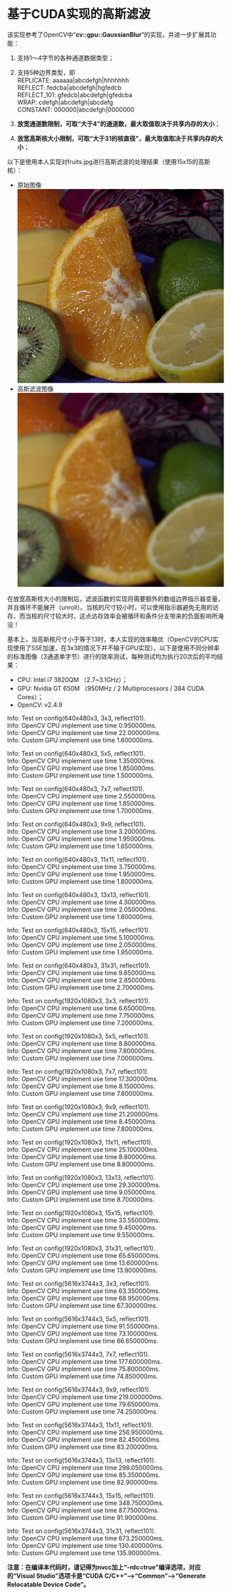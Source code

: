 基于CUDA实现的高斯滤波
====================

该实现参考了OpenCV中“**cv::gpu::GaussianBlur**”的实现，并进一步扩展其功能：

1. 支持1～4字节的各种通道数据类型；

2. 支持5种边界类型，即  
   REPLICATE:    aaaaaa|abcdefgh|hhhhhhh  
   REFLECT:      fedcba|abcdefgh|hgfedcb  
   REFLECT\_101: gfedcb|abcdefgh|gfedcba  
   WRAP:         cdefgh|abcdefgh|abcdefg  
   CONSTANT:     000000|abcdefgh|0000000

3. **放宽通道数限制，可取“大于4”的通道数，最大取值取决于共享内存的大小**；

4. **放宽高斯核大小限制，可取“大于31的核直径”，最大取值取决于共享内存的大小**；

以下是使用本人实现对fruits.jpg进行高斯滤波的处理结果（使用15x15的高斯核）：

- 原始图像  
![原始图像](./picture/fruits.jpg)
- 高斯滤波图像  
![高斯滤波图像](./picture/fruits_blured.jpg)

在放宽高斯核大小的限制后，滤波函数的实现将需要额外的数组边界指示器变量，并且循环不能展开（unroll）。当核的尺寸较小时，可以使用指示器避免无用的访存，而当核的尺寸较大时，这点访存效率会被循环和条件分支带来的负面影响所淹没！

基本上，当高斯核尺寸小于等于13时，本人实现的效率略优（OpenCV的CPU实现使用了SSE加速，在3x3的情况下并不输于GPU实现）。以下是使用不同分辨率的标准图像（3通道单字节）进行的效率测试，每种测试均为执行20次后的平均结果：  

- CPU: Intel i7 3820QM （2.7~3.1GHz）；
- GPU: Nvidia GT 650M （950MHz / 2 Multiprocessors / 384 CUDA Cores）；
- OpenCV: v2.4.9

Info: Test on config(640x480x3, 3x3, reflect101).  
Info: OpenCV CPU implement use time 0.950000ms.  
Info: OpenCV GPU implement use time 22.000000ms.  
Info: Custom GPU implement use time 1.600000ms.  

Info: Test on config(640x480x3, 5x5, reflect101).  
Info: OpenCV CPU implement use time 1.350000ms.  
Info: OpenCV GPU implement use time 1.850000ms.  
Info: Custom GPU implement use time 1.500000ms.  

Info: Test on config(640x480x3, 7x7, reflect101).  
Info: OpenCV CPU implement use time 2.550000ms.  
Info: OpenCV GPU implement use time 1.850000ms.  
Info: Custom GPU implement use time 1.700000ms.  

Info: Test on config(640x480x3, 9x9, reflect101).  
Info: OpenCV CPU implement use time 3.200000ms.  
Info: OpenCV GPU implement use time 1.950000ms.  
Info: Custom GPU implement use time 1.650000ms.  

Info: Test on config(640x480x3, 11x11, reflect101).  
Info: OpenCV CPU implement use time 3.750000ms.  
Info: OpenCV GPU implement use time 1.950000ms.  
Info: Custom GPU implement use time 1.800000ms.  

Info: Test on config(640x480x3, 13x13, reflect101).  
Info: OpenCV CPU implement use time 4.300000ms.  
Info: OpenCV GPU implement use time 2.050000ms.  
Info: Custom GPU implement use time 1.800000ms.  

Info: Test on config(640x480x3, 15x15, reflect101).  
Info: OpenCV CPU implement use time 5.100000ms.  
Info: OpenCV GPU implement use time 2.050000ms.  
Info: Custom GPU implement use time 1.950000ms.  

Info: Test on config(640x480x3, 31x31, reflect101).  
Info: OpenCV CPU implement use time 9.850000ms.  
Info: OpenCV GPU implement use time 2.850000ms.  
Info: Custom GPU implement use time 2.700000ms.  

Info: Test on config(1920x1080x3, 3x3, reflect101).  
Info: OpenCV CPU implement use time 6.650000ms.  
Info: OpenCV GPU implement use time 7.750000ms.  
Info: Custom GPU implement use time 7.200000ms.  

Info: Test on config(1920x1080x3, 5x5, reflect101).  
Info: OpenCV CPU implement use time 8.800000ms.  
Info: OpenCV GPU implement use time 7.800000ms.  
Info: Custom GPU implement use time 7.000000ms.  

Info: Test on config(1920x1080x3, 7x7, reflect101).  
Info: OpenCV CPU implement use time 17.300000ms.  
Info: OpenCV GPU implement use time 8.150000ms.  
Info: Custom GPU implement use time 7.800000ms.  

Info: Test on config(1920x1080x3, 9x9, reflect101).  
Info: OpenCV CPU implement use time 21.200000ms.  
Info: OpenCV GPU implement use time 8.450000ms.  
Info: Custom GPU implement use time 7.800000ms.  

Info: Test on config(1920x1080x3, 11x11, reflect101).  
Info: OpenCV CPU implement use time 25.100000ms.  
Info: OpenCV GPU implement use time 8.800000ms.  
Info: Custom GPU implement use time 8.800000ms.  

Info: Test on config(1920x1080x3, 13x13, reflect101).  
Info: OpenCV CPU implement use time 29.300000ms.  
Info: OpenCV GPU implement use time 9.050000ms.  
Info: Custom GPU implement use time 8.700000ms.  

Info: Test on config(1920x1080x3, 15x15, reflect101).  
Info: OpenCV CPU implement use time 33.550000ms.  
Info: OpenCV GPU implement use time 9.450000ms.  
Info: Custom GPU implement use time 9.550000ms.  

Info: Test on config(1920x1080x3, 31x31, reflect101).  
Info: OpenCV CPU implement use time 65.650000ms.  
Info: OpenCV GPU implement use time 13.600000ms.  
Info: Custom GPU implement use time 13.900000ms.  

Info: Test on config(5616x3744x3, 3x3, reflect101).  
Info: OpenCV CPU implement use time 63.350000ms.  
Info: OpenCV GPU implement use time 68.950000ms.  
Info: Custom GPU implement use time 67.300000ms.  

Info: Test on config(5616x3744x3, 5x5, reflect101).  
Info: OpenCV CPU implement use time 91.550000ms.  
Info: OpenCV GPU implement use time 73.100000ms.  
Info: Custom GPU implement use time 66.650000ms.  

Info: Test on config(5616x3744x3, 7x7, reflect101).  
Info: OpenCV CPU implement use time 177.600000ms.  
Info: OpenCV GPU implement use time 75.800000ms.  
Info: Custom GPU implement use time 74.850000ms.  

Info: Test on config(5616x3744x3, 9x9, reflect101).  
Info: OpenCV CPU implement use time 219.000000ms.  
Info: OpenCV GPU implement use time 79.650000ms.  
Info: Custom GPU implement use time 74.250000ms.  

Info: Test on config(5616x3744x3, 11x11, reflect101).  
Info: OpenCV CPU implement use time 256.950000ms.  
Info: OpenCV GPU implement use time 82.450000ms.  
Info: Custom GPU implement use time 83.200000ms.  

Info: Test on config(5616x3744x3, 13x13, reflect101).  
Info: OpenCV CPU implement use time 298.050000ms.  
Info: OpenCV GPU implement use time 85.350000ms.  
Info: Custom GPU implement use time 82.900000ms.  

Info: Test on config(5616x3744x3, 15x15, reflect101).  
Info: OpenCV CPU implement use time 348.750000ms.  
Info: OpenCV GPU implement use time 87.750000ms.  
Info: Custom GPU implement use time 91.900000ms.  

Info: Test on config(5616x3744x3, 31x31, reflect101).  
Info: OpenCV CPU implement use time 673.250000ms.  
Info: OpenCV GPU implement use time 130.400000ms.  
Info: Custom GPU implement use time 135.900000ms.

**注意：在编译本代码时，请记得为nvcc加上“-rdc=true”编译选项，对应的“Visual Studio”选项卡是“CUDA C/C++”-->“Common”-->“Generate Relocatable Device Code”。**